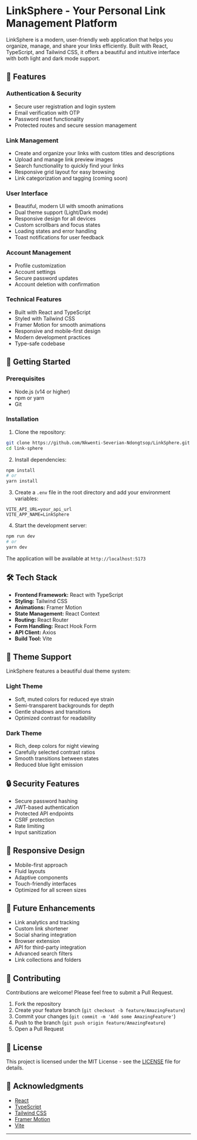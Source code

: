 # LinkSphere - Your Personal Link Management Platform

LinkSphere is a modern, user-friendly web application that helps you organize, manage, and share your links efficiently. Built with React, TypeScript, and Tailwind CSS, it offers a beautiful and intuitive interface with both light and dark mode support.

## 🌟 Features

### Authentication & Security
- Secure user registration and login system
- Email verification with OTP
- Password reset functionality
- Protected routes and secure session management

### Link Management
- Create and organize your links with custom titles and descriptions
- Upload and manage link preview images
- Search functionality to quickly find your links
- Responsive grid layout for easy browsing
- Link categorization and tagging (coming soon)

### User Interface
- Beautiful, modern UI with smooth animations
- Dual theme support (Light/Dark mode)
- Responsive design for all devices
- Custom scrollbars and focus states
- Loading states and error handling
- Toast notifications for user feedback

### Account Management
- Profile customization
- Account settings
- Secure password updates
- Account deletion with confirmation

### Technical Features
- Built with React and TypeScript
- Styled with Tailwind CSS
- Framer Motion for smooth animations
- Responsive and mobile-first design
- Modern development practices
- Type-safe codebase

## 🚀 Getting Started

### Prerequisites
- Node.js (v14 or higher)
- npm or yarn
- Git

### Installation

1. Clone the repository:
```bash
git clone https://github.com/Nkwenti-Severian-Ndongtsop/LinkSphere.git
cd link-sphere
```

2. Install dependencies:
```bash
npm install
# or
yarn install
```

3. Create a `.env` file in the root directory and add your environment variables:
```env
VITE_API_URL=your_api_url
VITE_APP_NAME=LinkSphere
```

4. Start the development server:
```bash
npm run dev
# or
yarn dev
```

The application will be available at `http://localhost:5173`

## 🛠️ Tech Stack

- **Frontend Framework:** React with TypeScript
- **Styling:** Tailwind CSS
- **Animations:** Framer Motion
- **State Management:** React Context
- **Routing:** React Router
- **Form Handling:** React Hook Form
- **API Client:** Axios
- **Build Tool:** Vite

## 🎨 Theme Support

LinkSphere features a beautiful dual theme system:

### Light Theme
- Soft, muted colors for reduced eye strain
- Semi-transparent backgrounds for depth
- Gentle shadows and transitions
- Optimized contrast for readability

### Dark Theme
- Rich, deep colors for night viewing
- Carefully selected contrast ratios
- Smooth transitions between states
- Reduced blue light emission

## 🔒 Security Features

- Secure password hashing
- JWT-based authentication
- Protected API endpoints
- CSRF protection
- Rate limiting
- Input sanitization

## 📱 Responsive Design

- Mobile-first approach
- Fluid layouts
- Adaptive components
- Touch-friendly interfaces
- Optimized for all screen sizes

## 🚀 Future Enhancements

- Link analytics and tracking
- Custom link shortener
- Social sharing integration
- Browser extension
- API for third-party integration
- Advanced search filters
- Link collections and folders

## 🤝 Contributing

Contributions are welcome! Please feel free to submit a Pull Request.

1. Fork the repository
2. Create your feature branch (`git checkout -b feature/AmazingFeature`)
3. Commit your changes (`git commit -m 'Add some AmazingFeature'`)
4. Push to the branch (`git push origin feature/AmazingFeature`)
5. Open a Pull Request

## 📝 License

This project is licensed under the MIT License - see the [LICENSE](LICENSE) file for details.

## 🙏 Acknowledgments

- [React](https://reactjs.org/)
- [TypeScript](https://www.typescriptlang.org/)
- [Tailwind CSS](https://tailwindcss.com/)
- [Framer Motion](https://www.framer.com/motion/)
- [Vite](https://vitejs.dev/)

---

